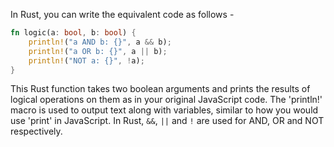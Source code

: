 In Rust, you can write the equivalent code as follows -

```rust
fn logic(a: bool, b: bool) {
    println!("a AND b: {}", a && b);
    println!("a OR b: {}", a || b);
    println!("NOT a: {}", !a);
}
``` 

This Rust function takes two boolean arguments and prints the results of logical operations on them as in your original JavaScript code. The 'println!' macro is used to output text along with variables, similar to how you would use 'print' in JavaScript. In Rust, `&&`, `||` and `!` are used for AND, OR and NOT respectively.

